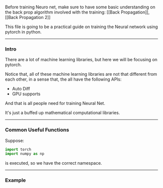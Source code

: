 Before training Neuro net, make sure to have some basic understanding on the back prop algorithm involved with the training: 
[[Back Propagation]], [[Back Propagation 2]]

This file is going to be a practical guide on training the Neural network using pytorch in python. 

---
### **Intro**

There are a lot of machine learning libraries, but here we will be focusing on pytorch. 

Notice that, all of these machine learning libraries are not that different from each other, in a sense that, the all have the following APIs: 


* Auto Diff
* GPU supports 

And that is all people need for training Neural Net. 

It's just a buffed up mathematical computational libraries. 


---
### **Common Useful Functions**

Suppose: 

```python
import torch
import numpy as np
```

is executed, so we have the correct namespace. 



---
### **Example**


